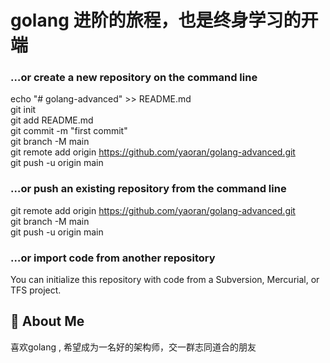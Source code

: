 
# golang 进阶的旅程，也是终身学习的开端


### …or create a new repository on the command line
echo "# golang-advanced" >> README.md  
git init   
git add README.md  
git commit -m "first commit"  
git branch -M main  
git remote add origin https://github.com/yaoran/golang-advanced.git  
git push -u origin main  


### …or push an existing repository from the command line  
git remote add origin https://github.com/yaoran/golang-advanced.git  
git branch -M main  
git push -u origin main  


### …or import code from another repository  
You can initialize this repository with code from a Subversion, Mercurial, or TFS project.  


## 🚀 About Me  
喜欢golang , 希望成为一名好的架构师，交一群志同道合的朋友 

